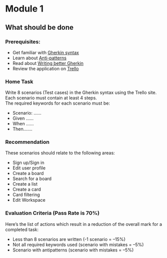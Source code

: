 # Module 1

## What should be done

### Prerequisites:

- Get familiar with [Gherkin syntax](https://cucumber.io/docs/gherkin/reference/)
- Learn about [Anti-patterns](https://cucumber.io/docs/guides/anti-patterns/)
- Read about [Writing better Gherkin](https://cucumber.io/docs/bdd/better-gherkin/)
- Review the application on [Trello](https://trello.com/)

### Home Task

Write 8 scenarios (Test cases) in the Gherkin syntax using the Trello site. Each scenario must contain at least 4 steps.  
The required keywords for each scenario must be: 
- Scenario: ...... 
- Given ...... 
- When ...... 
- Then.......

### Recommendation

These scenarios should relate to the following areas:
- Sign up/Sign in
- Edit user profile
- Create a board
- Search for a board
- Create a list
- Create a card
- Card filtering
- Edit Workspace

### Evaluation Criteria (Pass Rate is 70%)

Here’s the list of actions which result in a reduction of the overall mark for a completed task:
- Less than 8 scenarios are written (-1 scenario = –15%)
- Not all required keywords used (scenario with mistakes = –5%)
- Scenario with antipatterns (scenario with mistakes = –5%)
